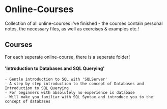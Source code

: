 # Online-Courses  
Collection of all online-courses I've finished - the courses contain personal notes, the necessary files, as well as exercises & examples etc.!  

## Courses
For each seperate online-course, there is a seperate folder!   

#### 'Introduction to Databases and SQL Querying'  
	- Gentle introduction to SQL with 'SQLServer'  
	- A step by step introduction to the concept of Databases and Introduction to SQL Querying  
	- For beginners with absolutely no experience is database  
	- Will make you familiar with SQL Syntax and introduce you to the concept of databases  